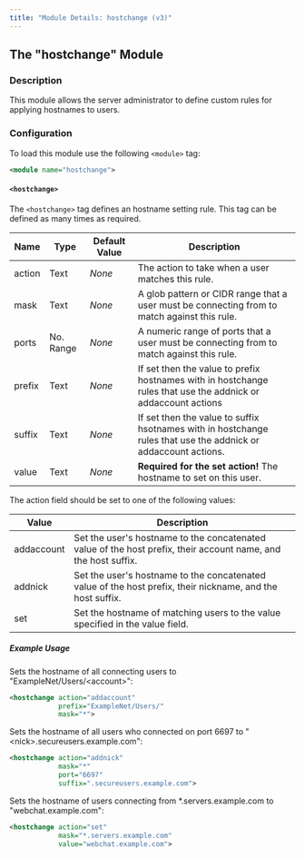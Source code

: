 ```yaml
---
title: "Module Details: hostchange (v3)"
---
```


## The "hostchange" Module

### Description

This module allows the server administrator to define custom rules for applying hostnames to users.

### Configuration

To load this module use the following `<module>` tag:

```xml
<module name="hostchange">
```

#### `<hostchange>`

The `<hostchange>` tag defines an hostname setting rule. This tag can be defined as many times as required.

Name   | Type      | Default Value | Description
------ | --------- | ------------- | -----------
action | Text      | *None*        | The action to take when a user matches this rule.
mask   | Text      | *None*        | A glob pattern or CIDR range that a user must be connecting from to match against this rule.
ports  | No. Range | *None*        | A numeric range of ports that a user must be connecting from to match against this rule.
prefix | Text      | *None*        | If set then the value to prefix hostnames with in hostchange rules that use the addnick or addaccount actions
suffix | Text      | *None*        | If set then the value to suffix hsotnames with in hostchange rules that use the addnick or addaccount actions.
value  | Text      | *None*        | **Required for the set action!** The hostname to set on this user.

The action field should be set to one of the following values:

Value      | Description
---------- | -----------
addaccount | Set the user's hostname to the concatenated value of the host prefix, their account name, and the host suffix.
addnick    | Set the user's hostname to the concatenated value of the host prefix, their nickname, and the host suffix.
set        | Set the hostname of matching users to the value specified in the value field.

##### Example Usage

Sets the hostname of all connecting users to "ExampleNet/Users/&lt;account&gt;":

```xml
<hostchange action="addaccount"
            prefix="ExampleNet/Users/"
            mask="*">
```

Sets the hostname of all users who connected on port 6697 to "&lt;nick&gt;.secureusers.example.com":

```xml
<hostchange action="addnick"
            mask="*"
            port="6697"
            suffix=".secureusers.example.com">
```

Sets the hostname of users connecting from \*.servers.example.com to "webchat.example.com":

```xml
<hostchange action="set"
            mask="*.servers.example.com"
            value="webchat.example.com">
```
